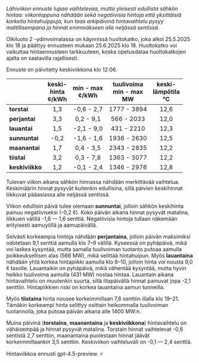 *Lähiviikon ennuste lupaa vaihtelevaa, mutta yleisesti edullista sähkön hintaa: viikonloppuna nähdään sekä negatiivisia hintoja että yksittäisiä korkeita hintahuippuja, kun taas arkipäivinä hintavaihtelu pysyy maltillisempana ja hinnat enimmäkseen alle neljässä sentissä.*

Olkiluoto 2 -ydinvoimalassa on käynnissä huoltokatko, joka alkoi 25.5.2025 klo 18 ja päättyy ennusteen mukaan 25.6.2025 klo 18. Huoltokatko voi vaikuttaa hintaennusteen tarkkuuteen, koska opetusdataa huoltokatkojen ajalta on saatavilla rajallisesti.

Ennuste on päivitetty keskiviikkona klo 12:06.

|              | keski-<br>hinta<br>¢/kWh | min - max<br>¢/kWh | tuulivoima<br>min - max<br>MW | keski-<br>lämpötila<br>°C |
|:-------------|:------------------------:|:------------------:|:----------------------------:|:--------------------------:|
| **torstai**  |           1,3            |    -0,6 - 2,7      |        1777 - 3894           |           12,6             |
| **perjantai**|           3,3            |     0,2 - 9,1      |         566 - 2033           |           12,0             |
| **lauantai** |           1,5            |    -2,1 - 9,0      |         431 - 2210           |           12,3             |
| **sunnuntai**|          -0,2            |    -1,6 - 1,6      |        1936 - 2630           |           12,5             |
| **maanantai**|           1,7            |     0,4 - 3,5      |        2343 - 2835           |           12,2             |
| **tiistai**  |           3,2            |     0,3 - 7,8      |        1363 - 3077           |           12,2             |
| **keskiviikko**|         1,2            |    -0,1 - 2,4      |        1346 - 2976           |           12,8             |

Tulevan viikon aikana sähkön hinnassa nähdään merkittävää vaihtelua. Keskimäärin hinnat pysyvät kuitenkin edullisina, sillä päivien keskihinnat liikkuvat pääasiassa alle neljässä sentissä.

Viikon edullisin päivä tulee olemaan **sunnuntai**, jolloin sähkön keskihinta painuu negatiiviseksi (-0,2 ¢). Koko päivän aikana hinnat pysyvät matalina, liikkuen välillä -1,6 — 1,6 senttiä. Negatiivisia hintoja tullaan näkemään erityisesti aamuyöllä ja aamupäivällä.

Selvästi korkeampia hintoja nähdään **perjantaina**, jolloin päivän maksimiksi odotetaan 9,1 senttiä aamulla klo 7–9 välillä. Kyseessä on pyhäpäivä, mikä voi laskea kysyntää, mutta samalla tuulivoiman tuotanto putoaa aamulla poikkeuksellisen alas (566 MW), mikä selittää hintahuipun. Myös **lauantaina** nähdään yhtä korkea hintapiikki aamulla klo 8–10, jolloin hinta voi nousta 9,0 ¢ tasolle. Lauantaikin on pyhäpäivä, mikä vähentää kysyntää, mutta hyvin heikko tuulivoima aamulla (431 MW) nostaa hintaa. Lauantain aikana hintavaihtelu on muutenkin suurta, sillä iltapäivällä hinnat painuvat jopa -2,1 senttiin. Hintapiikkien riski on korkea lauantaina aamun tunneilla.

Myös **tiistaina** hinta nousee korkeimmillaan 7,8 senttiin illalla klo 19–21. Tämäkin korkeampi hinta selittyy osittain heikommalla tuulivoiman tuotannolla, joka putoaa päivän aikana alle 1400 MW:n.

Muina päivinä (**torstaina**, **maanantaina** ja **keskiviikkona**) hintavaihtelu on vähäisempää ja hinnat pysyvät matalina. Torstain hinnat vaihtelevat -0,6 sentistä 2,7 senttiin, maanantaina puolestaan hinnat jäävät korkeimmillaankin 3,5 senttiin. Keskiviikon vaihteluväli on -0,1 — 2,4 senttiä.

Hintaviikkoa ennusti gpt-4.5-preview. ⚡
